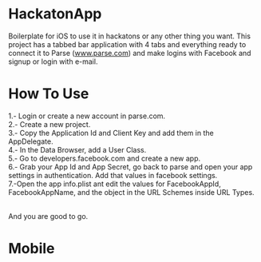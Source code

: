 HackatonApp
===========

Boilerplate for iOS to use it in hackatons or any other thing you want. This project has a tabbed bar application with 4 tabs and everything ready to connect it to Parse (www.parse.com) and make logins with Facebook and signup or login with e-mail.
 
 
How To Use
===========
 1.- Login or create a new account in parse.com.<br>
 2.- Create a new project.<br>
 3.- Copy the Application Id and Client Key and add them in the AppDelegate.<br>
 4.- In the Data Browser, add a User Class.<br>
 5.- Go to developers.facebook.com and create a new app.<br>
 6.- Grab your App Id and App Secret, go back to parse and open your app settings in authentication. Add that values in facebook settings.<br>
 7.-Open the app info.plist ant edit the values for FacebookAppId, FacebookAppName, and the object in the URL Schemes inside URL Types.<br><br>
 
 And you are good to go. 
 
 
 
# Mobile
